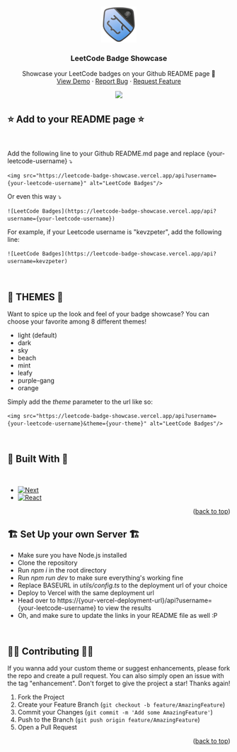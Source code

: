 <a id="readme-top"></a>
<!-- PROJECT LOGO -->
<br />
<div align="center">
  <a href="https://github.com/KevzPeter/Leetcode-Badge-Showcase">
    <img src="images/guardian.png" alt="Logo" width="80" height="80">
  </a>

  <h3 align="center">LeetCode Badge Showcase</h3>

  <p align="center">
    Showcase your LeetCode badges on your Github README page 🤩
    <br />
    <a href="https://leetcode-badge-showcase.vercel.app/api?username=kevzpeter">View Demo</a>
    ·
    <a href="https://github.com/KevzPeter/Leetcode-Badge-Showcase/issues">Report Bug</a>
    ·
    <a href="https://github.com/KevzPeter/Leetcode-Badge-Showcase/issues">Request Feature</a>
  </p>
</div>

<div align="center">
<img src="https://leetcode-badge-showcase.vercel.app/api?username=kevzpeter" />
</div>

## ⭐ Add to your README page ⭐
<br/>

Add the following line to your Github README.md page and replace {your-leetcode-username} ⤵️

`<img src="https://leetcode-badge-showcase.vercel.app/api?username={your-leetcode-username}" alt="LeetCode Badges"/>`
 
 Or even this way ⤵️

`![LeetCode Badges](https://leetcode-badge-showcase.vercel.app/api?username={your-leetcode-username})`

For example, if your Leetcode username is "kevzpeter", add the following line:

`![LeetCode Badges](https://leetcode-badge-showcase.vercel.app/api?username=kevzpeter)`

<br/>

## 🎨 THEMES 🎨

Want to spice up the look and feel of your badge showcase?
You can choose your favorite among 8 different themes!

- light (default)
- dark
- sky
- beach
- mint
- leafy
- purple-gang
- orange

Simply add the *theme* parameter to the url like so:

`<img src="https://leetcode-badge-showcase.vercel.app/api?username={your-leetcode-username}&theme={your-theme}" alt="LeetCode Badges"/>`


<br/>

<!-- BUILT WITH -->
## 🔧 Built With 🔧
<br/>

* [![Next][Next.js]][Next-url]
* [![React][React.js]][React-url]

<p align="right">(<a href="#readme-top">back to top</a>)</p>

<!-- SET UP -->
## 🏗️ Set Up your own Server 🏗️

* Make sure you have Node.js installed
* Clone the repository
* Run *npm i* in the root directory
* Run *npm run dev* to make sure everything's working fine
* Replace BASEURL in *utils/config.ts* to the deployment url of your choice 
* Deploy to Vercel with the same deployment url
* Head over to https://{your-vercel-deployment-url}/api?username={your-leetcode-username} to view the results
* Oh, and make sure to update the links in your README file as well :P

<br/>

<!-- CONTRIBUTING -->
## 🙌🏼 Contributing 🙌🏼

If you wanna add your custom theme or suggest enhancements, please fork the repo and create a pull request. You can also simply open an issue with the tag "enhancement".
Don't forget to give the project a star! Thanks again!

1. Fork the Project
2. Create your Feature Branch (`git checkout -b feature/AmazingFeature`)
3. Commit your Changes (`git commit -m 'Add some AmazingFeature'`)
4. Push to the Branch (`git push origin feature/AmazingFeature`)
5. Open a Pull Request

<p align="right">(<a href="#readme-top">back to top</a>)</p>


<!-- MARKDOWN LINKS & IMAGES -->
<!-- https://www.markdownguide.org/basic-syntax/#reference-style-links -->
[contributors-shield]: https://img.shields.io/github/contributors/othneildrew/Best-README-Template.svg?style=for-the-badge
[contributors-url]: https://github.com/othneildrew/Best-README-Template/graphs/contributors
[forks-shield]: https://img.shields.io/github/forks/othneildrew/Best-README-Template.svg?style=for-the-badge
[forks-url]: https://github.com/othneildrew/Best-README-Template/network/members
[stars-shield]: https://img.shields.io/github/stars/othneildrew/Best-README-Template.svg?style=for-the-badge
[stars-url]: https://github.com/othneildrew/Best-README-Template/stargazers
[issues-shield]: https://img.shields.io/github/issues/othneildrew/Best-README-Template.svg?style=for-the-badge
[issues-url]: https://github.com/othneildrew/Best-README-Template/issues
[license-shield]: https://img.shields.io/github/license/othneildrew/Best-README-Template.svg?style=for-the-badge
[license-url]: https://github.com/othneildrew/Best-README-Template/blob/master/LICENSE.txt
[linkedin-shield]: https://img.shields.io/badge/-LinkedIn-black.svg?style=for-the-badge&logo=linkedin&colorB=555
[linkedin-url]: https://linkedin.com/in/othneildrew
[product-screenshot]: images/screenshot.png
[Next.js]: https://img.shields.io/badge/next.js-000000?style=for-the-badge&logo=nextdotjs&logoColor=white
[Next-url]: https://nextjs.org/
[React.js]: https://img.shields.io/badge/React-20232A?style=for-the-badge&logo=react&logoColor=61DAFB
[React-url]: https://reactjs.org/
[Vue.js]: https://img.shields.io/badge/Vue.js-35495E?style=for-the-badge&logo=vuedotjs&logoColor=4FC08D
[Vue-url]: https://vuejs.org/
[Angular.io]: https://img.shields.io/badge/Angular-DD0031?style=for-the-badge&logo=angular&logoColor=white
[Angular-url]: https://angular.io/
